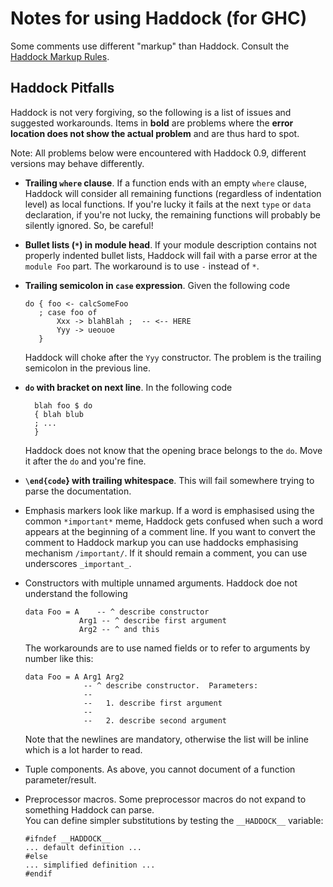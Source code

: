 # Notes for using Haddock (for GHC)


Some comments use different "markup" than Haddock.  Consult the [ Haddock Markup Rules](http://www.haskell.org/haddock/doc/html/ch03s08.html).

## Haddock Pitfalls


Haddock is not very forgiving, so the following is a list of issues and suggested workarounds.  Items in **bold** are problems where the **error location does not show the actual problem** and are thus hard to spot.  


Note: All problems below were encountered with Haddock 0.9, different versions may behave differently.

- **Trailing `where` clause**.  If a function ends with an empty `where` clause, Haddock will consider all remaining functions (regardless of indentation level) as local functions.  If you're lucky it fails at the next `type` or `data` declaration, if you're not lucky, the remaining functions will probably be silently ignored.  So, be careful!

- **Bullet lists (`*`) in module head**.  If your module description contains not properly indented bullet lists, Haddock will fail with a parse error at the `module Foo` part.  The workaround is to use `-` instead of `*`.

- **Trailing semicolon in `case` expression**.  Given the following code

  ```wiki
  do { foo <- calcSomeFoo
     ; case foo of
         Xxx -> blahBlah ;  -- <-- HERE
         Yyy -> ueouoe
     }
  ```

  Haddock will choke after the `Yyy` constructor.  The problem is the trailing semicolon in the previous line.

- **`do` with bracket on next line**.  In the following code

  ```wiki
    blah foo $ do
    { blah blub
    ; ...
    }
  ```

  Haddock does not know that the opening brace belongs to the `do`.  Move it after the `do` and you're fine.

- **`\end{code`} with trailing whitespace**.  This will fail somewhere trying to parse the documentation.

- Emphasis markers look like markup.  If a word is emphasised using the common `*important*` meme, Haddock gets confused when such a word appears at the beginning of a comment line.  If you want to convert the comment to Haddock markup you can use haddocks emphasising mechanism `/important/`.  If it should remain a comment, you can use underscores `_important_`.

- Constructors with multiple unnamed arguments.  Haddock doe not understand the following

  ```wiki
  data Foo = A    -- ^ describe constructor
              Arg1 -- ^ describe first argument
              Arg2 -- ^ and this
  ```

  The workarounds are to use named fields or to refer to arguments by number like this:

  ```wiki
  data Foo = A Arg1 Arg2
               -- ^ describe constructor.  Parameters:
               --
               --   1. describe first argument
               --
               --   2. describe second argument
  ```

  Note that the newlines are mandatory, otherwise the list will be inline which is a lot harder to read.

- Tuple components.  As above, you cannot document of a function parameter/result.

- Preprocessor macros.  Some preprocessor macros do not expand to something Haddock can parse.  
  You can define simpler substitutions by testing the `__HADDOCK__` variable:

  ```wiki
  #ifndef __HADDOCK__
  ... default definition ...
  #else
  ... simplified definition ...
  #endif
  ```